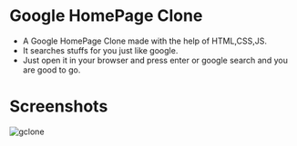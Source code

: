 # Google HomePage Clone

- A Google HomePage Clone made with the help of HTML,CSS,JS.
- It searches stuffs for you just like google.
- Just open it in your browser and press enter or google search and you are good to go.


# Screenshots
<img src="https://i.ibb.co/QbqJKc5/gclone.png" alt="gclone" border="0">